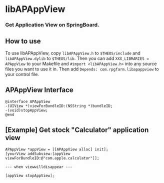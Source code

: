 # libAPAppView
### Get Application View on SpringBoard.

## How to use
To use libAPAppView, copy `libAPAppView.h` to `$THEOS/include` and `libAPAppView.dylib` to `$THEOS/lib`. Then you can add `XXX_LIBRARIES = APAppView` to your Makefile and `#import <libAPAppView.h>` into any source files you want to use it in. Then add `Depends: com.rpgfarm.libapappview` to your control file.

## APAppView Interface
```objc
@interface APAppView
-(UIView *)viewForBundleID:(NSString *)bundleID;
-(void)stopAppView;
@end
```

## [Example] Get stock "Calculator" application view
```objc
APAppView *appView = [[APAppView alloc] init];
[yourView addSubview:[appView viewForBundleID:@"com.apple.calculator"]];

--- when viewwilldisappear ---

[appView stopAppView];
```
